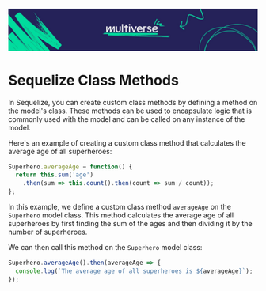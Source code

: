 ![MV Logo](/logo.jpg)

# Sequelize Class Methods
In Sequelize, you can create custom class methods by defining a method on the model's class. These methods can be used to encapsulate logic that is commonly used with the model and can be called on any instance of the model.

Here's an example of creating a custom class method that calculates the average age of all superheroes:
```js
Superhero.averageAge = function() {
  return this.sum('age')
    .then(sum => this.count().then(count => sum / count));
};
```
In this example, we define a custom class method `averageAge` on the `Superhero` model class. This method calculates the average age of all superheroes by first finding the sum of the ages and then dividing it by the number of superheroes.

We can then call this method on the `Superhero` model class:
```js
Superhero.averageAge().then(averageAge => {
  console.log(`The average age of all superheroes is ${averageAge}`);
});
```
